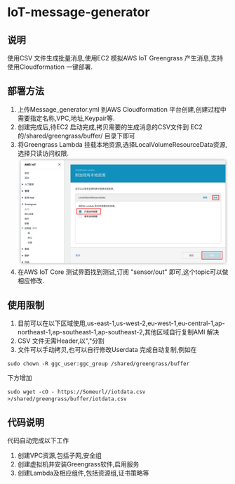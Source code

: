 # IoT-message-generator
## 说明
使用CSV 文件生成批量消息,使用EC2 模拟AWS IoT Greengrass 产生消息,支持使用Cloudformation 一键部署.
## 部署方法
1. 上传Message_generator.yml 到AWS Cloudformation 平台创建,创建过程中需要指定名称,VPC,地址,Keypair等.
2. 创建完成后,待EC2 启动完成,拷贝需要的生成消息的CSV文件到 EC2的/shared/greengrass/buffer/ 目录下即可
3. 将Greengrass Lambda 挂载本地资源,选择LocalVolumeResourceData资源,选择只读访问权限.
   ![图 1](res/1630503862589.png)  
4. 在AWS IoT Core 测试界面找到测试,订阅 "sensor/out" 即可,这个topic可以做相应修改.

## 使用限制
1. 目前可以在以下区域使用,us-east-1,us-west-2,eu-west-1,eu-central-1,ap-northeast-1,ap-southeast-1,ap-southeast-2,其他区域自行复制AMI 解决
2. CSV 文件无需Header,以","分割
3. 文件可以手动拷贝,也可以自行修改Userdata 完成自动复制,例如在

```
sudo chown -R ggc_user:ggc_group /shared/greengrass/buffer
```
下方增加

```
sudo wget -cO - https://Someurl//iotdata.csv >/shared/greengrass/buffer/iotdata.csv 
```
## 代码说明
代码自动完成以下工作
1. 创建VPC资源,包括子网,安全组
2. 创建虚拟机并安装Greengrass软件,启用服务
3. 创建Lambda及相应组件,包括资源组,证书策略等
